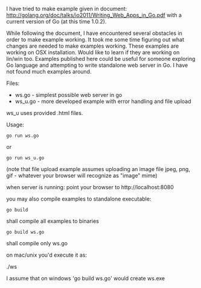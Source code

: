 I have tried to make example given in document: http://golang.org/doc/talks/io2011/Writing_Web_Apps_in_Go.pdf with a current version of Go (at this time 1.0.2).

While following the document, I have encountered several obstacles in order to make example working. It took me some time figuring out what changes are needed to make examples working. These examples are working on OSX installation. Would like to learn if they are working on lin/win too. Examples published here could be useful for someone  exploring Go language and attempting to write standalone web server in Go. I have not found much examples around.

Files:

- ws.go - simplest possible web server in go
- ws_u.go - more developed example with error handling and file upload

ws_u uses provided .html files.

Usage:

    go run ws.go

or

    go run ws_u.go

(note that file upload example assumes uploading an image file jpeg, png, gif - whatever your browser will recognize as "image" mime)

when server is running: point your browser to http://localhost:8080

you may also compile examples to standalone executable:

    go build

shall compile all examples to binaries

    go build ws.go

shall compile only ws.go

on mac/unix you'd execute it as:

  ./ws

I assume that on windows 'go build ws.go' would create ws.exe

